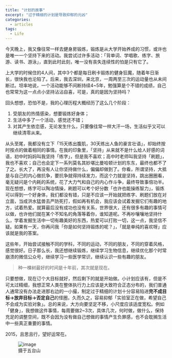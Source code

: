 ```yaml
---
title: "计划的故事"
excerpt: "过于精细的计划是导致抑郁的元凶"
categories:
  - articles
tags:
  - Life
---
```



今天晚上，我又像往常一样去健身房锻炼，锻炼是从大学开始养成的习惯，或许也是唯一一个坚持下来的活动。我尝试过许多活动：「背单词、学唱歌、练字、旅游、读书、游泳」，直到此时此刻，唯一没有丧失连续性的怕是只有它了。

上大学的时候住的4人间，其中3个都是每日刷卡锻炼的健身狂魔，随着年日渐长，很快我也沦陷了。后来，我去深圳，来北京，一周两至三次的运动量也从未间断过。坦率地说，一个活动能够不间断持续4~5年，勉强算是个不错的成绩，自己也常常为这一点点小坚持沾沾自喜，可是，真的是因为坚持吗？

回头想想，恐怕不是，我的心理历程大概经历了这么几个阶段：

1. 受朋友的热情感染，想要锻炼好身体；
2. 生活中多了一个活动，感觉还不错；
3. 对其产生依恋感，无论发生什么，只要像往常一样大汗一场，生活似乎又可以继续清零从来。

从头至尾，我都没有立下「15天练出腹肌，30天练出人鱼的豪言壮语」，却始终按时按点的做着相同的事情。在我的印象里，「坚持」从来就不是什么给人好感的词语，初中时妈妈叫我坚持「练字」，但是我不喜欢；高中时老师叫我坚持「刷题」，我也不喜欢；自己也会定下一系列莫名其妙堪比曼哈顿计划的东东，最终也都不了了之。长大了，再没有人让你坚持做什么，偏偏却做到了。你看，所谓坚持，大抵是与自己的内心做抗争，要抗争就得持续发力，而这个力就是坚持，跳出圈圈看，毫无疑问是个内耗的系统，花了大力气和自己的内心作斗争，最终导致事倍功半。现在想想，练字可以陶冶情操，刷题可以考个好分数「也许也能操练智力」，锻炼可以得到一个好身体，我们都没有错，只是不应该一开始就把练字、刷题们放在对立面，当成洪水猛兽去严防死打，假如再有机会，我应该会试着发掘它们有趣的地方，试着热爱。就算最后没有成功也没有关系，世界很大，还有很多有趣的事情可以做，也许他们就在某个不知名的角落等着你，谁知道呢。不再吵嚷嚷地坚持什么，学着发掘生活中一切有趣美好的东西，热爱可以打败一切，这一点，我坚信不疑。如果有一天，你再问我「你是如何坚持锻炼的呢？」，「就是单纯的喜欢呀」应该就是我的答案。

这些年，开始尝试接触不同的学科，不同的运动，不同的朋友，不同的穿着风格，感觉很好。日子那么长，我还想继续锻炼，继续学习生物信息，继续优化那个时常崩溃的微信公众号，继续学习一些医学常识，继续认识一些有趣的朋友。

>种一棵树最好的时间是十年前，其次就是现在。

只要想做，现在订个大目标就好，然后剩下的就是开始做。小计划应该有，但是不可太过精细，我想正常人类在整体执行力上应该是大致符合正态分布的，我们普通人通常没有办法走进那右边的一小撮，制定过于精细的计划十分容易陷进**完不成目标->放弃目标->否定自己**的怪圈，久而久之，容易抑郁「实验室正在做，希望自己不会成为实验对象」。总的来说，大方向要坚定不移，小尺度应该适度宽松。例如「健身」，我想做这件事情，每周要做2~3次，具体几次，何时做，做什么，保持充足的调整空间，既不会因为没有做自己想做的事情产生负罪感，也不会耽搁生活中一些真正重要的事情。

2015，且思且行，望好运常在。
<figure>
<img src="https://shangyblog-1256840873.cos.ap-beijing.myqcloud.com/wutai.jpg" alt="image">
<figcaption>摄于五台山</figcaption>
</figure>

